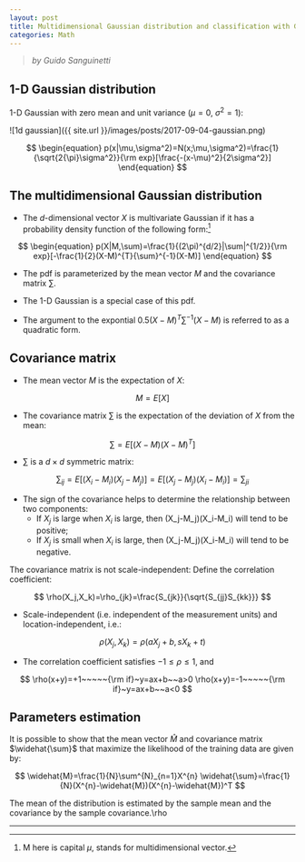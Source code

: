 ```yaml
---
layout: post
title: Multidimensional Gaussian distribution and classification with Gaussians
categories: Math
---
```


> *by Guido Sanguinetti*

## 1-D Gaussian distribution
1-D Gaussian with zero mean and unit variance ($\mu = 0$, $\sigma^2 = 1$):

![1d gaussian]({{ site.url }}/images/posts/2017-09-04-gaussian.png)

$$
\begin{equation}
p(x|\mu,\sigma^2)=N(x;\mu,\sigma^2)=\frac{1}{\sqrt{2{\pi}\sigma^2}}{\rm exp}[\frac{-(x-\mu)^2}{2\sigma^2}]
\end{equation}
$$

## The multidimensional Gaussian distribution
* The $d$-dimensional vector $X$ is multivariate Gaussian if it has a
probability density function of the following form:[^M]

$$
\begin{equation}
p(X|M,\sum)=\frac{1}{(2\pi)^{d/2}|\sum|^{1/2}}{\rm exp}[-\frac{1}{2}(X-M)^{T}{\sum}^{-1}(X-M)]
\end{equation}
$$

* The pdf is parameterized by the mean vector $M$ and the covariance matrix $\sum$.

* The 1-D Gaussian is a special case of this pdf.

* The argument to the expontial $0.5(X-M)^T{\sum}^{-1}(X-M)$ is referred to as a quadratic form.

## Covariance matrix
* The mean vector $M$ is the expectation of $X$: 

$$
M = E[X]
$$

* The covariance matrix $\sum$ is the expectation of the deviation of $X$ from the mean: 

$$
{\sum} = E[(X-M)(X-M)^T]
$$

* ${\sum}$ is a $d \times d$ symmetric matrix:

$$
\sum_{ij} = E[(X_i-M_i)(X_j-M_j)]=E[(X_j-M_j)(X_i-M_i)]=\sum_{ji}
$$

* The sign of the covariance helps to determine the relationship between two components:  
	- If $X_j$ is large when $X_i$ is large, then (X_j-M_j)(X_i-M_i) will tend to be positive;
	- If $X_j$ is small when $X_i$ is large, then (X_j-M_j)(X_i-M_i) will tend to be negative.


The covariance matrix is not scale-independent: Define the correlation coefficient:

$$
\rho(X_j,X_k)=\rho_{jk}=\frac{S_{jk}}{\sqrt{S_{jj}S_{kk}}}
$$

* Scale-independent (i.e. independent of the measurement units) and location-independent, i.e.:

$$
\rho(X_j,X_k)=\rho(aX_j + b,sX_k + t)
$$

* The correlation coefficient satisfies $-1 \le \rho \le 1$, and

$$
\rho(x+y)=+1~~~~~{\rm if}~y=ax+b~~a>0
\rho(x+y)=-1~~~~~{\rm if}~y=ax+b~~a<0
$$

## Parameters estimation

It is possible to show that the mean vector $\widehat{M}$ and covariance matrix $\widehat{\sum}$ that maximize the likelihood of the training data are given by:

$$
\widehat{M}=\frac{1}{N}\sum^{N}_{n=1}X^{n}  
\widehat{\sum}=\frac{1}{N}(X^{n}-\widehat{M})(X^{n}-\widehat{M})^T  
$$

The mean of the distribution is estimated by the sample mean and the covariance by the sample covariance.\rho


***
[^M]: M here is capital $\mu$, stands for multidimensional vector.